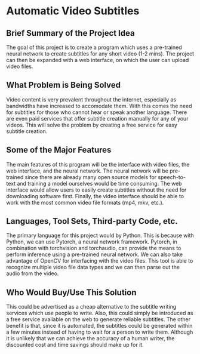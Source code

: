 # Automatic Video Subtitles

## Brief Summary of the Project Idea

The goal of this project is to create a program which uses a pre-trained neural network to create subtitles for any short video (1-2 mins). The project can then be expanded with a web interface, on which the user can upload video files.

## What Problem is Being Solved

Video content is very prevalent throughout the internet, especially as bandwidths have increased to accomodate them. With this comes the need for subtitles for those who cannot hear or speak another language. There are even paid services that offer subtitle creation manually for any of your videos. This will solve the problem by creating a free service for easy subtitle creation.

## Some of the Major Features

The main features of this program will be the interface with video files, the web interface, and the neural network. The neural network will be pre-trained since there are already many open source models for speech-to-text and training a model ourselves would be time consuming. The web interface would allow users to easily create subtitles without the need for downloading software first. Finally, the video interface should be able to work with the most common video file formats (mp4, mkv, etc.).

## Languages, Tool Sets, Third-party Code, etc.

The primary language for this project would by Python. This is because with Python, we can use Pytorch, a neural network framework. Pytorch, in combination with torchvision and torchaudio, can provide the means to perform inference using a pre-trained neural network. We can also take advantage of OpenCV for interfacing with the video files. This tool is able to recognize multiple video file data types and we can then parse out the audio from the video.

## Who Would Buy/Use This Solution
This could be advertised as a cheap alternative to the subtitle writing services which use people to write. Also, this could simply be introduced as a free service available on the web to generate reliable subtitles. The other benefit is that, since it is automated, the subtitles could be generated within a few minutes instead of having to wait for a person to write them. Although it is unlikely that we can achieve the accuracy of a human writer, the discounted cost and time savings should make up for it.
